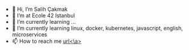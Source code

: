 - 👋 Hi, I’m Salih Çakmak
- 👀 I’m at Ecole 42 Istanbul
- 🌱 I’m currently learning ...
- 💞️ I’m currently learning linux, docker, kubernetes, javascript, english, microservices
- 📫 How to reach me <a href="https://www.linkedin.com/in/salih-cakmak"> url<\a>

<!---
salihcakmak/salihcakmak is a ✨ special ✨ repository because its `README.md` (this file) appears on your GitHub profile.
You can click the Preview link to take a look at your changes.
--->
